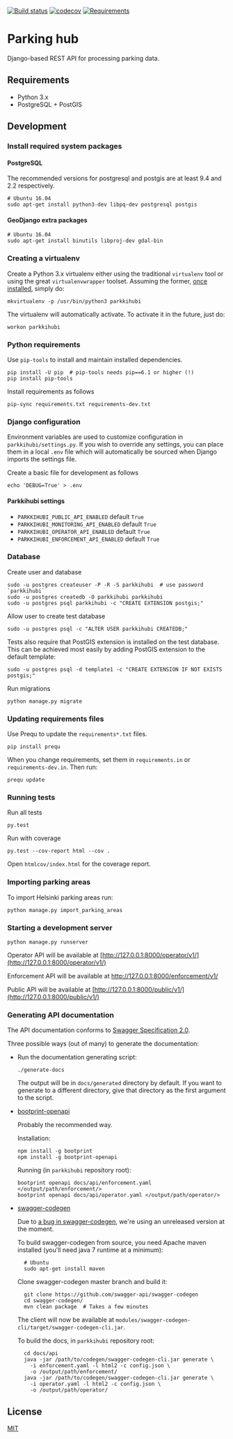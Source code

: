 [![Build status](https://travis-ci.org/City-of-Helsinki/parkkihubi.svg?branch=master)](https://travis-ci.org/City-of-Helsinki/parkkihubi)
[![codecov](https://codecov.io/gh/City-of-Helsinki/parkkihubi/branch/master/graph/badge.svg)](https://codecov.io/gh/City-of-Helsinki/parkkihubi)
[![Requirements](https://requires.io/github/City-of-Helsinki/parkkihubi/requirements.svg?branch=master)](https://requires.io/github/City-of-Helsinki/parkkihubi/requirements/?branch=master)

# Parking hub

Django-based REST API for processing parking data.

## Requirements

* Python 3.x
* PostgreSQL + PostGIS

## Development

### Install required system packages

#### PostgreSQL

The recommended versions for postgresql and postgis are at least 9.4 and 2.2 respectively.

    # Ubuntu 16.04
    sudo apt-get install python3-dev libpq-dev postgresql postgis

#### GeoDjango extra packages

    # Ubuntu 16.04
    sudo apt-get install binutils libproj-dev gdal-bin

### Creating a virtualenv

Create a Python 3.x virtualenv either using the traditional `virtualenv` tool or using the great `virtualenvwrapper` toolset. Assuming the former, [once installed](https://virtualenvwrapper.readthedocs.io/en/latest/), simply do:

    mkvirtualenv -p /usr/bin/python3 parkkihubi

The virtualenv will automatically activate. To activate it in the future, just do:

    workon parkkihubi

### Python requirements

Use `pip-tools` to install and maintain installed dependencies.

    pip install -U pip  # pip-tools needs pip==6.1 or higher (!)
    pip install pip-tools

Install requirements as follows

    pip-sync requirements.txt requirements-dev.txt

### Django configuration

Environment variables are used to customize configuration in `parkkihubi/settings.py`. If you wish to override any settings, you can place them in a local `.env` file which will automatically be sourced when Django imports the settings file.

Create a basic file for development as follows

    echo 'DEBUG=True' > .env

#### Parkkihubi settings

- `PARKKIHUBI_PUBLIC_API_ENABLED` default `True`
- `PARKKIHUBI_MONITORING_API_ENABLED` default `True`
- `PARKKIHUBI_OPERATOR_API_ENABLED` default `True`
- `PARKKIHUBI_ENFORCEMENT_API_ENABLED` default `True`

### Database

Create user and database

    sudo -u postgres createuser -P -R -S parkkihubi  # use password `parkkihubi`
    sudo -u postgres createdb -O parkkihubi parkkihubi
    sudo -u postgres psql parkkihubi -c "CREATE EXTENSION postgis;"

Allow user to create test database

    sudo -u postgres psql -c "ALTER USER parkkihubi CREATEDB;"

Tests also require that PostGIS extension is installed on the test database. This can be achieved most easily by adding PostGIS extension to the default template:

    sudo -u postgres psql -d template1 -c "CREATE EXTENSION IF NOT EXISTS postgis;"

Run migrations

    python manage.py migrate

### Updating requirements files

Use Prequ to update the `requirements*.txt` files.

    pip install prequ

When you change requirements, set them in `requirements.in` or `requirements-dev.in`. Then run:

    prequ update

### Running tests

Run all tests

    py.test

Run with coverage

    py.test --cov-report html --cov .

Open `htmlcov/index.html` for the coverage report.

### Importing parking areas

To import Helsinki parking areas run:

    python manage.py import_parking_areas

### Starting a development server

    python manage.py runserver

Operator API will be available at [http://127.0.0.1:8000/operator/v1/](http://127.0.0.1:8000/operator/v1/)

Enforcement API will be available at
http://127.0.0.1:8000/enforcement/v1/

Public API will be available at [http://127.0.0.1:8000/public/v1/](http://127.0.0.1:8000/public/v1/)

### Generating API documentation

The API documentation conforms to [Swagger Specification 2.0](http://swagger.io/specification/).

Three possible ways (out of many) to generate the documentation:

- Run the documentation generating script:

      ./generate-docs

  The output will be in `docs/generated` directory by default.  If you
  want to generate to a different directory, give that directory as the
  first argument to the script.

- [bootprint-openapi](https://github.com/bootprint/bootprint-openapi)

    Probably the recommended way.

    Installation:

      npm install -g bootprint
      npm install -g bootprint-openapi

    Running (in `parkkihubi` repository root):

      bootprint openapi docs/api/enforcement.yaml </output/path/enforcement/>
      bootprint openapi docs/api/operator.yaml </output/path/operator/>

- [swagger-codegen](https://github.com/swagger-api/swagger-codegen)

    Due to [a bug in swagger-codegen](https://github.com/swagger-api/swagger-codegen/pull/4508),
    we're using an unreleased version at the moment.
    
    To build swagger-codegen from source, you need Apache maven installed (you'll
    need java 7 runtime at a minimum):
    
        # Ubuntu
        sudo apt-get install maven
    
    Clone swagger-codegen master branch and build it:
    
        git clone https://github.com/swagger-api/swagger-codegen
        cd swagger-codegen/
        mvn clean package  # Takes a few minutes
    
    The client will now be available at `modules/swagger-codegen-cli/target/swagger-codegen-cli.jar`.
    
    To build the docs, in `parkkihubi` repository root:
    
        cd docs/api
        java -jar /path/to/codegen/swagger-codegen-cli.jar generate \
          -i enforcement.yaml -l html2 -c config.json \
          -o /output/path/enforcement/
        java -jar /path/to/codegen/swagger-codegen-cli.jar generate \
          -i operator.yaml -l html2 -c config.json \
          -o /output/path/operator/

## License

[MIT](https://tldrlegal.com/license/mit-license)
